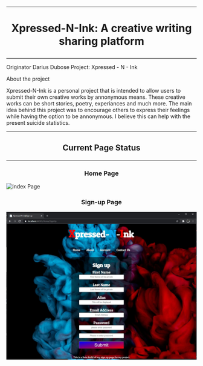 ***
# <p align="center"> Xpressed-N-Ink: A creative writing sharing platform </p>
***

Originator Darius Dubose 
Project: Xpressed - N - Ink

About the project

Xpressed-N-Ink is a personal project that is intended to allow users to submit their own creative works by annonymous means. These creative works can be short stories, poetry, experiances and much more. The main idea behind this project was to encourage others to express their feelings while having the option to be annonymous. I believe this can help with the present suicide statistics.
***
## <p align="center" > Current Page Status </p>
***
### <p align="center"> Home Page </P>
![index Page](/images)

### <p align="center"> Sign-up Page </P>
![sign up Page](/images/SignInpage.JPG)
